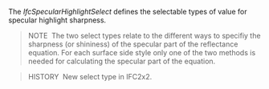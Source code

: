 The _IfcSpecularHighlightSelect_ defines the selectable types of value for specular highlight sharpness.

> NOTE&nbsp; The two select types relate to the different ways to specifiy the sharpness (or shininess) of the specular part of the reflectance equation. For each surface side style only one of the two methods is needed for calculating the specular part of the equation.

> HISTORY&nbsp; New select type in IFC2x2.
